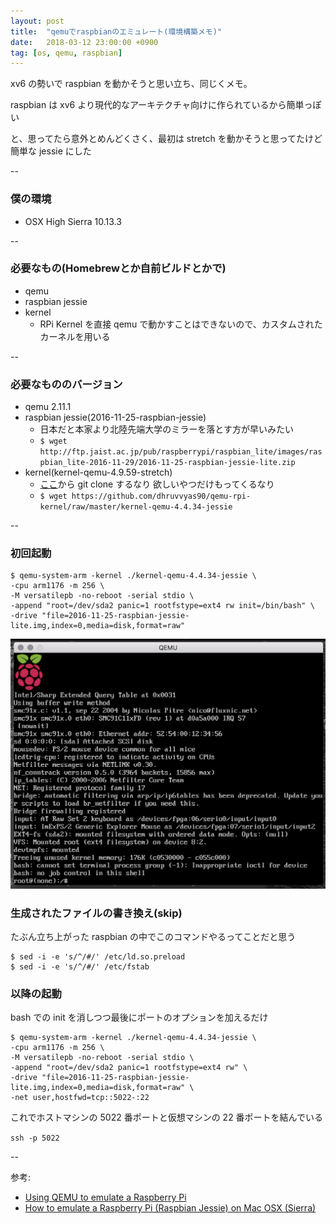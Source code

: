 ```yaml
---
layout: post
title:  "qemuでraspbianのエミュレート(環境構築メモ)"
date:   2018-03-12 23:00:00 +0900
tag: [os, qemu, raspbian]
---
```


xv6 の勢いで raspbian を動かそうと思い立ち、同じくメモ。

raspbian は xv6 より現代的なアーキテクチャ向けに作られているから簡単っぽい

と、思ってたら意外とめんどくさく、最初は stretch を動かそうと思ってたけど簡単な jessie にした

--

### 僕の環境

- OSX High Sierra 10.13.3

--

### 必要なもの(Homebrewとか自前ビルドとかで)

- qemu
- raspbian jessie
- kernel
  - RPi Kernel を直接 qemu で動かすことはできないので、カスタムされたカーネルを用いる

--

### 必要なもののバージョン

- qemu 2.11.1
- raspbian jessie(2016-11-25-raspbian-jessie)
  - 日本だと本家より北陸先端大学のミラーを落とす方が早いみたい
  - `$ wget http://ftp.jaist.ac.jp/pub/raspberrypi/raspbian_lite/images/raspbian_lite-2016-11-29/2016-11-25-raspbian-jessie-lite.zip`
- kernel(kernel-qemu-4.9.59-stretch)
  - [ここ](https://github.com/dhruvvyas90/qemu-rpi-kernel)から git clone するなり 欲しいやつだけもってくるなり
  - `$ wget https://github.com/dhruvvyas90/qemu-rpi-kernel/raw/master/kernel-qemu-4.4.34-jessie`

--

### 初回起動

```
$ qemu-system-arm -kernel ./kernel-qemu-4.4.34-jessie \
-cpu arm1176 -m 256 \
-M versatilepb -no-reboot -serial stdio \
-append "root=/dev/sda2 panic=1 rootfstype=ext4 rw init=/bin/bash" \
-drive "file=2016-11-25-raspbian-jessie-lite.img,index=0,media=disk,format=raw"
```

![start](/images/2018-03-14-qemu-raspbian/01_start.png)

### 生成されたファイルの書き換え(skip)

たぶん立ち上がった raspbian の中でこのコマンドやるってことだと思う

```
$ sed -i -e 's/^/#/' /etc/ld.so.preload
$ sed -i -e 's/^/#/' /etc/fstab
```

### 以降の起動

bash での init を消しつつ最後にポートのオプションを加えるだけ

```
$ qemu-system-arm -kernel ./kernel-qemu-4.4.34-jessie \
-cpu arm1176 -m 256 \
-M versatilepb -no-reboot -serial stdio \
-append "root=/dev/sda2 panic=1 rootfstype=ext4 rw" \
-drive "file=2016-11-25-raspbian-jessie-lite.img,index=0,media=disk,format=raw" \
-net user,hostfwd=tcp::5022-:22
```

これでホストマシンの 5022 番ポートと仮想マシンの 22 番ポートを結んでいる

`ssh -p 5022`

--

参考:

- [Using QEMU to emulate a Raspberry Pi](https://blog.agchapman.com/using-qemu-to-emulate-a-raspberry-pi/)
- [How to emulate a Raspberry Pi (Raspbian Jessie) on Mac OSX (Sierra)](https://gist.github.com/MrAndersonMD/d0d1506a91855d7a022b8cc8d0576b79)

